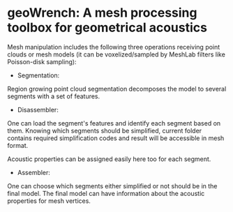 # geoWrench: A mesh processing toolbox for geometrical acoustics

Mesh manipulation includes the following three operations receiving point clouds or mesh models (it can be voxelized/sampled by MeshLab filters like Poisson-disk sampling): 

- Segmentation:

Region growing point cloud segmentation decomposes the model to several segments with a set of features.

- Disassembler:

One can load the segment's features and identify each segment based on them. Knowing which segments should be simplified, current folder contains required simplification codes and result will be accessible in mesh format. 

Acoustic properties can be assigned easily here too for each segment.

- Assembler:

One can choose which segments either simplified or not should be in the final model. The final model can have information about the acoustic properties for mesh vertices.
